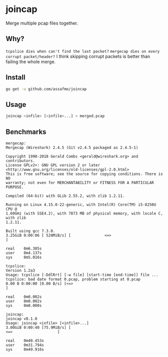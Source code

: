 # joincap

Merge multiple pcap files together.

## Why?

`tcpslice dies when can't find the last packet?`
`mergecap dies on every corrupt packet/header?`
I think skipping corrupt packets is better than failing the whole merge.

## Install

```bash
go get -u github.com/assafmo/joincap
```

## Usage

```bash
joincap <infile> [<infile>...] > merged.pcap
```

## Benchmarks

```
mergecap:
Mergecap (Wireshark) 2.4.5 (Git v2.4.5 packaged as 2.4.5-1)

Copyright 1998-2018 Gerald Combs <gerald@wireshark.org> and contributors.
License GPLv2+: GNU GPL version 2 or later <http://www.gnu.org/licenses/old-licenses/gpl-2.0.html>
This is free software; see the source for copying conditions. There is NO
warranty; not even for MERCHANTABILITY or FITNESS FOR A PARTICULAR PURPOSE.

Compiled (64-bit) with GLib 2.55.2, with zlib 1.2.11.

Running on Linux 4.15.0-22-generic, with Intel(R) Core(TM) i5-8250U CPU @
1.60GHz (with SSE4.2), with 7873 MB of physical memory, with locale C, with zlib
1.2.11.

Built using gcc 7.3.0.
3.25GiB 0:00:06 [ 528MiB/s] [               <=>                                                                                              ]

real    0m6.305s
user    0m4.137s
sys     0m5.016s

tcpslice:
Version 1.2a3
Usage: tcpslice [-DdlRrt] [-w file] [start-time [end-time]] file ...
tcpslice: bad date format 0.pcap, problem starting at 0.pcap
0.00 B 0:00:00 [0.00 B/s] [<=>                                                                                                               ]

real    0m0.002s
user    0m0.002s
sys     0m0.000s

joincap:
joincap v0.1.0
Usage: joincap <infile> [<infile>...]
3.00GiB 0:00:40 [75.9MiB/s] [                                                                                         <=>                    ]

real    0m40.453s
user    0m31.794s
sys     0m49.916s
```
